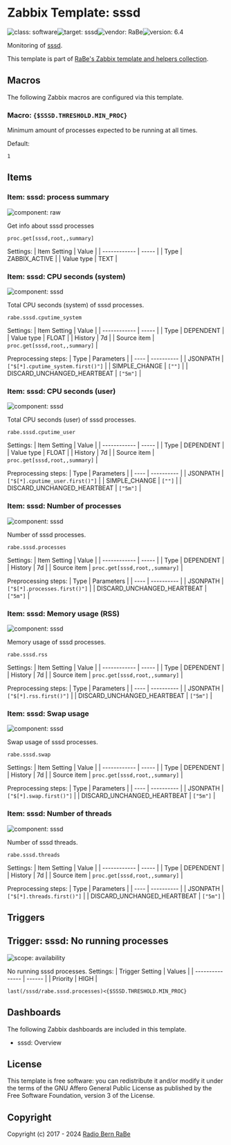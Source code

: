 # Zabbix Template: sssd

![class: software](https://img.shields.io/badge/class-software-00c9bf)![target: sssd](https://img.shields.io/badge/target-sssd-00c9bf)![vendor: RaBe](https://img.shields.io/badge/vendor-RaBe-00c9bf)![version: 6.4](https://img.shields.io/badge/version-6.4-00c9bf)

Monitoring of [sssd](https://sssd.io).

This template is part of [RaBe's Zabbix template and helpers
collection](https://github.com/radiorabe/rabe-zabbix).


## Macros

The following Zabbix macros are configured via this template.

### Macro: `{$SSSD.THRESHOLD.MIN_PROC}`

Minimum amount of processes expected to be running at all times.

Default:
```
1
```

## Items

### Item: sssd: process summary

![component: raw](https://img.shields.io/badge/component-raw-00c9bf)

Get info about sssd processes

```
proc.get[sssd,root,,summary]
```

Settings:
| Item Setting | Value |
| ------------ | ----- |
| Type | ZABBIX_ACTIVE |
| Value type | TEXT |

### Item: sssd: CPU seconds (system)

![component: sssd](https://img.shields.io/badge/component-sssd-00c9bf)

Total CPU seconds (system) of sssd processes.

```
rabe.sssd.cputime_system
```

Settings:
| Item Setting | Value |
| ------------ | ----- |
| Type | DEPENDENT |
| Value type | FLOAT |
| History | 7d |
| Source item | `proc.get[sssd,root,,summary]` |

Preprocessing steps:
| Type | Parameters |
| ---- | ---------- |
| JSONPATH | `["$[*].cputime_system.first()"]` |
| SIMPLE_CHANGE | `[""]` |
| DISCARD_UNCHANGED_HEARTBEAT | `["5m"]` |

### Item: sssd: CPU seconds (user)

![component: sssd](https://img.shields.io/badge/component-sssd-00c9bf)

Total CPU seconds (user) of sssd processes.

```
rabe.sssd.cputime_user
```

Settings:
| Item Setting | Value |
| ------------ | ----- |
| Type | DEPENDENT |
| Value type | FLOAT |
| History | 7d |
| Source item | `proc.get[sssd,root,,summary]` |

Preprocessing steps:
| Type | Parameters |
| ---- | ---------- |
| JSONPATH | `["$[*].cputime_user.first()"]` |
| SIMPLE_CHANGE | `[""]` |
| DISCARD_UNCHANGED_HEARTBEAT | `["5m"]` |

### Item: sssd: Number of processes

![component: sssd](https://img.shields.io/badge/component-sssd-00c9bf)

Number of sssd processes.

```
rabe.sssd.processes
```

Settings:
| Item Setting | Value |
| ------------ | ----- |
| Type | DEPENDENT |
| History | 7d |
| Source item | `proc.get[sssd,root,,summary]` |

Preprocessing steps:
| Type | Parameters |
| ---- | ---------- |
| JSONPATH | `["$[*].processes.first()"]` |
| DISCARD_UNCHANGED_HEARTBEAT | `["5m"]` |

### Item: sssd: Memory usage (RSS)

![component: sssd](https://img.shields.io/badge/component-sssd-00c9bf)

Memory usage of sssd processes.

```
rabe.sssd.rss
```

Settings:
| Item Setting | Value |
| ------------ | ----- |
| Type | DEPENDENT |
| History | 7d |
| Source item | `proc.get[sssd,root,,summary]` |

Preprocessing steps:
| Type | Parameters |
| ---- | ---------- |
| JSONPATH | `["$[*].rss.first()"]` |
| DISCARD_UNCHANGED_HEARTBEAT | `["5m"]` |

### Item: sssd: Swap usage

![component: sssd](https://img.shields.io/badge/component-sssd-00c9bf)

Swap usage of sssd processes.

```
rabe.sssd.swap
```

Settings:
| Item Setting | Value |
| ------------ | ----- |
| Type | DEPENDENT |
| History | 7d |
| Source item | `proc.get[sssd,root,,summary]` |

Preprocessing steps:
| Type | Parameters |
| ---- | ---------- |
| JSONPATH | `["$[*].swap.first()"]` |
| DISCARD_UNCHANGED_HEARTBEAT | `["5m"]` |

### Item: sssd: Number of threads

![component: sssd](https://img.shields.io/badge/component-sssd-00c9bf)

Number of sssd threads.

```
rabe.sssd.threads
```

Settings:
| Item Setting | Value |
| ------------ | ----- |
| Type | DEPENDENT |
| History | 7d |
| Source item | `proc.get[sssd,root,,summary]` |

Preprocessing steps:
| Type | Parameters |
| ---- | ---------- |
| JSONPATH | `["$[*].threads.first()"]` |
| DISCARD_UNCHANGED_HEARTBEAT | `["5m"]` |

## Triggers

## Trigger: sssd: No running processes

![scope: availability](https://img.shields.io/badge/scope-availability-00c9bf)

No running sssd processes.
Settings:
| Trigger Setting | Values |
| --------------- | ------ |
| Priority | HIGH |

```
last(/sssd/rabe.sssd.processes)<{$SSSD.THRESHOLD.MIN_PROC}
```

## Dashboards

The following Zabbix dashboards are included in this template.
* sssd: Overview

## License

This template is free software: you can redistribute it and/or modify it under
the terms of the GNU Affero General Public License as published by the Free
Software Foundation, version 3 of the License.

## Copyright

Copyright (c) 2017 - 2024 [Radio Bern RaBe](http://www.rabe.ch)
